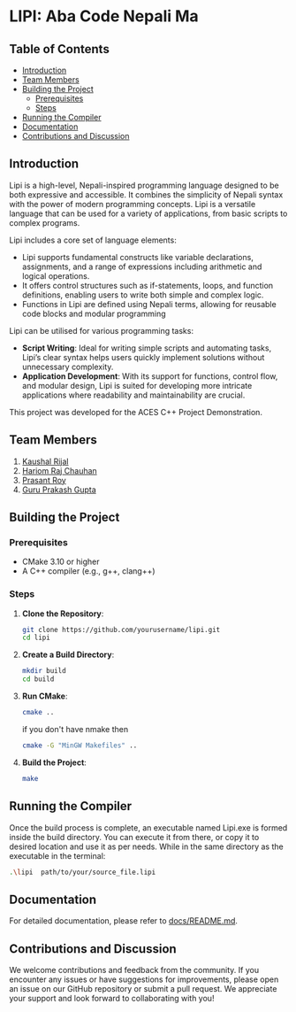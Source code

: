 # LIPI: Aba Code Nepali Ma

## Table of Contents
- [Introduction](#introduction)
- [Team Members](#team-members)
- [Building the Project](#building-the-project)
	- [Prerequisites](#prerequisites)
	- [Steps](#steps)
- [Running the Compiler](#running-the-compiler)
- [Documentation](#documentation)
- [Contributions and Discussion](#contributions-and-discussion)

## Introduction
Lipi is a high-level, Nepali-inspired programming language designed to be both expressive and accessible. It combines the simplicity of Nepali syntax with the power of modern programming concepts. Lipi is a versatile language that can be used for a variety of applications, from basic scripts to complex programs.

Lipi includes a core set of language elements:

-   Lipi supports fundamental constructs like variable declarations, assignments, and a range of expressions including arithmetic and logical operations.
-   It offers control structures such as if-statements, loops, and function definitions, enabling users to write both simple and complex logic.
-   Functions in Lipi are defined using Nepali terms, allowing for reusable code blocks and modular programming

Lipi can be utilised for various programming tasks:

-   **Script Writing**: Ideal for writing simple scripts and automating tasks, Lipi’s clear syntax helps users quickly implement solutions without unnecessary complexity.
-   **Application Development**: With its support for functions, control flow, and modular design, Lipi is suited for developing more intricate applications where readability and maintainability are crucial.

This project was developed for the ACES C++ Project Demonstration.

## Team Members 
1. [Kaushal Rijal](https://github.com/kaushalrijal)
2. [Hariom Raj Chauhan](https://github.com/HariomRajChauhan)
3. [Prasant Roy](https://github.com/Prashantt6)
4. [Guru Prakash Gupta](https://github.com/guptaguruprakash)

## Building the Project 
### Prerequisites
- CMake 3.10 or higher
- A C++ compiler (e.g., g++, clang++)
### Steps
1.  **Clone the Repository**:
	```sh
	git clone https://github.com/yourusername/lipi.git
	cd lipi
	```
2.  **Create a Build Directory**:
	```sh
	mkdir build
	cd build
	```
3.  **Run CMake**:
	```sh
	cmake ..
	```
	if you don't have nmake then
	```sh
	cmake -G "MinGW Makefiles" ..
	```
4.  **Build the Project**:
	```sh
	make
	```
## Running the Compiler
Once the build process is complete, an executable named Lipi.exe is formed inside the build directory. You can execute it from there, or copy it to desired location and use it as per needs. While in the same directory as the executable in the terminal:
```sh
.\lipi  path/to/your/source_file.lipi
```
## Documentation
For detailed documentation, please refer to [docs/README.md](docs/readme.md).

## Contributions and Discussion

We welcome contributions and feedback from the community. If you encounter any issues or have suggestions for improvements, please open an issue on our GitHub repository or submit a pull request. We appreciate your support and look forward to collaborating with you!